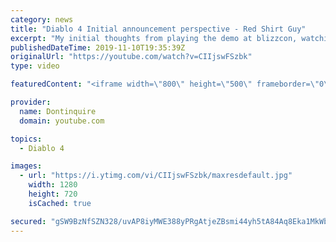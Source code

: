 ```yaml
---
category: news
title: "Diablo 4 Initial announcement perspective - Red Shirt Guy"
excerpt: "My initial thoughts from playing the demo at blizzcon, watching the developer interviews, and listening to the wacky Q&A from the systems and features panel."
publishedDateTime: 2019-11-10T19:35:39Z
originalUrl: "https://youtube.com/watch?v=CIIjswFSzbk"
type: video

featuredContent: "<iframe width=\"800\" height=\"500\" frameborder=\"0\" src=\"https://www.youtube.com/embed/CIIjswFSzbk\" allow=\"accelerometer; autoplay; encrypted-media; gyroscope; picture-in-picture\" allowfullscreen></iframe>"

provider:
  name: Dontinquire
  domain: youtube.com

topics:
  - Diablo 4

images:
  - url: "https://i.ytimg.com/vi/CIIjswFSzbk/maxresdefault.jpg"
    width: 1280
    height: 720
    isCached: true

secured: "gSW9BzNfSZN328/uvAP8iyMWE388yPRgAtjeZBsmi44yh5tA84Aq8Eka1MkWbwpKz3sZbpgDdBPlCFD0DfmT0WUvVaG11PmkgZtS8Rc6gLNZdPQVueztgVY80ErsUP+hCfa7x70Nhg2haovURZ7Kn1GoSvfsCGxhlw+PVlrGiicKt7Nfw4rYrXJ/cGVKkpngZdOFnvi0pNuQJJ2IEiezV7gdrL1JTZMxoAmRij5tFv5Q8rvLXfnDgyA3DDgp4EsYq2QyyaR6e3KLgZ8tLNdO7pR6BShmp/aiqeELnrE3ohs0URWFXZNKVvJPZJsEjvVWZx07eiBonqzIMdZFsjv6SEdeWlmKQharL3Id/0TC+6Q4yhRSd/qNbuFxIC2EjmabbH6jIUY3D/x9IHTEQFUS2GfC+N+37/yXvnAjuoeoYhhp+q7O5ymghxZZ0r7szHZr;IMb3pKur9xrCo6vb1jNCZw=="
---
```


